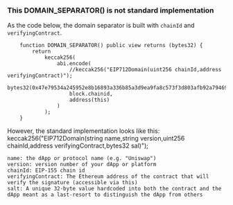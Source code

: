 ### This DOMAIN_SEPARATOR() is not standard implementation
As the code below, the domain separator is built with `chainId` and `verifyingContract`. 

```solidity
    function DOMAIN_SEPARATOR() public view returns (bytes32) {
        return
            keccak256(
                abi.encode(
                    //keccak256("EIP712Domain(uint256 chainId,address verifyingContract)");
                    bytes32(0x47e79534a245952e8b16893a336b85a3d9ea9fa8c573f3d803afb92a79469218),
                    block.chainid,
                    address(this)
                )
            );
    }
```
However, the standard implementation looks like this: 
keccak256("EIP712Domain(string name,string version,uint256 chainId,address verifyingContract,bytes32 sal)");

```solidity
name: the dApp or protocol name (e.g. "Uniswap")
version: version number of your dApp or platform
chainId: EIP-155 chain id
verifyingContract: The Ethereum address of the contract that will verify the signature (accessible via this)
salt: A unique 32-byte value hardcoded into both the contract and the dApp meant as a last-resort to distinguish the dApp from others

```